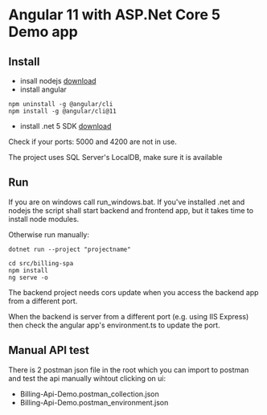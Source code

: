 # Angular 11 with ASP.Net Core 5 Demo app

## Install

- insall nodejs [download](https://nodejs.org/en/download/)
- install angular
```
npm uninstall -g @angular/cli
npm install -g @angular/cli@11
```
- install .net 5 SDK [download](https://dotnet.microsoft.com/download/dotnet/5.0)

Check if your ports: 5000 and 4200 are not in use. 

The project uses SQL Server's LocalDB, make sure it is available

## Run

If you are on windows call run_windows.bat. If you've installed .net and nodejs the script shall start backend and frontend app, but it takes time to install node modules.

Otherwise run manually:
```
dotnet run --project "projectname"
```
```
cd src/billing-spa
npm install
ng serve -o
```

The backend project needs cors update when you access the backend app from a different port.

When the backend is server from a different port (e.g. using IIS Express) then check the angular app's environment.ts to update the port.

## Manual API test

There is 2 postman json file in the root which you can import to postman and test the api manually wihtout clicking on ui:

- Billing-Api-Demo.postman_collection.json
- Billing-Api-Demo.postman_environment.json